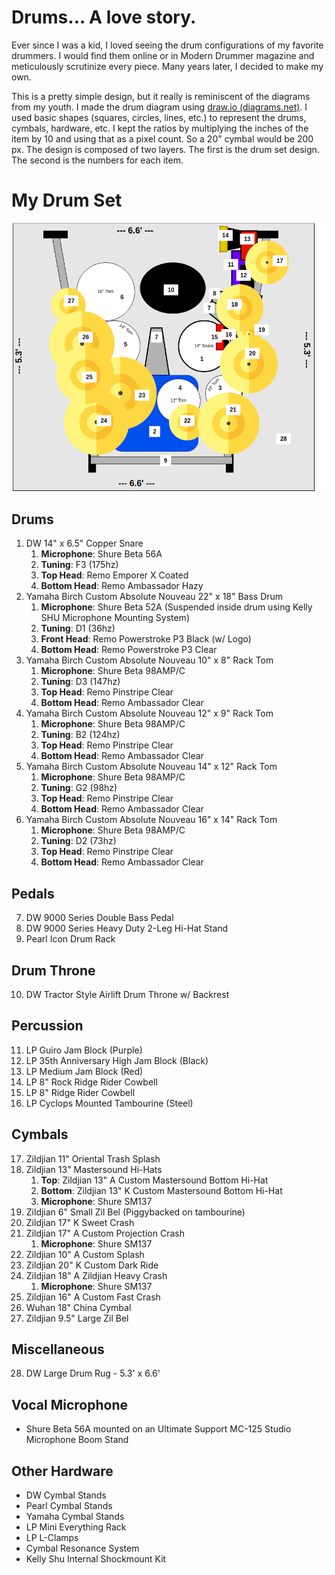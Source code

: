 # Drums... A love story.

Ever since I was a kid, I loved seeing the drum configurations of my favorite drummers. I would find them online or in Modern Drummer magazine and meticulously scrutinize every piece. Many years later, I decided to make my own.

This is a pretty simple design, but it really is reminiscent of the diagrams from my youth. I made the drum diagram using [draw.io (diagrams.net)](https://www.drawio.com/). I used basic shapes (squares, circles, lines, etc.) to represent the drums, cymbals, hardware, etc. I kept the ratios by multiplying the inches of the item by 10 and using that as a pixel count. So a 20" cymbal would be 200 px. The design is composed of two layers. The first is the drum set design. The second is the numbers for each item.

# My Drum Set

![Drum Set With Item Map](Assets/DrumSetWithItemMap.png)

## Drums

1. DW 14" x 6.5" Copper Snare
   1. **Microphone**: Shure Beta 56A
   2. **Tuning**: F3 (175hz)
   3. **Top Head**: Remo Emporer X Coated
   4. **Bottom Head**: Remo Ambassador Hazy
2. Yamaha Birch Custom Absolute Nouveau 22" x 18" Bass Drum
   1. **Microphone**: Shure Beta 52A (Suspended inside drum using Kelly SHU Microphone Mounting System)
   2. **Tuning**: D1 (36hz)
   3. **Front Head**: Remo Powerstroke P3 Black (w/ Logo)
   4. **Bottom Head**: Remo Powerstroke P3 Clear 
3. Yamaha Birch Custom Absolute Nouveau 10" x 8" Rack Tom
   1. **Microphone**: Shure Beta 98AMP/C
   2. **Tuning**: D3 (147hz)
   3. **Top Head**: Remo Pinstripe Clear
   4. **Bottom Head**: Remo Ambassador Clear
4. Yamaha Birch Custom Absolute Nouveau 12" x 9" Rack Tom
   1. **Microphone**: Shure Beta 98AMP/C
   2. **Tuning**: B2 (124hz)
   3. **Top Head**: Remo Pinstripe Clear
   4. **Bottom Head**: Remo Ambassador Clear
5. Yamaha Birch Custom Absolute Nouveau 14" x 12" Rack Tom
   1. **Microphone**: Shure Beta 98AMP/C
   2. **Tuning**: G2 (98hz)
   3. **Top Head**: Remo Pinstripe Clear
   4. **Bottom Head**: Remo Ambassador Clear
6. Yamaha Birch Custom Absolute Nouveau 16" x 14" Rack Tom
   1. **Microphone**: Shure Beta 98AMP/C
   2. **Tuning**: D2 (73hz)
   3. **Top Head**: Remo Pinstripe Clear
   4. **Bottom Head**: Remo Ambassador Clear

## Pedals

7. DW 9000 Series Double Bass Pedal
8. DW 9000 Series Heavy Duty 2-Leg Hi-Hat Stand
9. Pearl Icon Drum Rack

## Drum Throne

10. DW Tractor Style Airlift Drum Throne w/ Backrest

## Percussion

11. LP Guiro Jam Block (Purple)
12. LP 35th Anniversary High Jam Block (Black)
13. LP Medium Jam Block (Red)
14. LP 8" Rock Ridge Rider Cowbell
15. LP 8" Ridge Rider Cowbell
16. LP Cyclops Mounted Tambourine (Steel)

## Cymbals

17. Zildjian 11" Oriental Trash Splash
18. Zildjian 13" Mastersound Hi-Hats
    1. **Top**: Zildjian 13" A Custom Mastersound Bottom Hi-Hat
    2. **Bottom**: Zildjian 13" K Custom Mastersound Bottom  Hi-Hat
    3. **Microphone**: Shure SM137
19. Zildjian 6" Small Zil Bel (Piggybacked on tambourine)
20. Zildjian 17" K Sweet Crash
21. Zildjian 17" A Custom Projection Crash
    1. **Microphone**: Shure SM137
22. Zildjian 10" A Custom Splash
23. Zildjian 20" K Custom Dark Ride
24. Zildjian 18" A Zildjian Heavy Crash
    1. **Microphone**: Shure SM137
25. Zildjian 16" A Custom Fast Crash
26. Wuhan 18" China Cymbal
27. Zildjian 9.5" Large Zil Bel

## Miscellaneous
28. DW Large Drum Rug - 5.3' x 6.6'

## Vocal Microphone

* Shure Beta 56A mounted on an Ultimate Support MC-125 Studio Microphone Boom Stand

## Other Hardware
   * DW Cymbal Stands
   * Pearl Cymbal Stands
   * Yamaha Cymbal Stands
   * LP Mini Everything Rack
   * LP L-Clamps
   * Cymbal Resonance System
   * Kelly Shu Internal Shockmount Kit